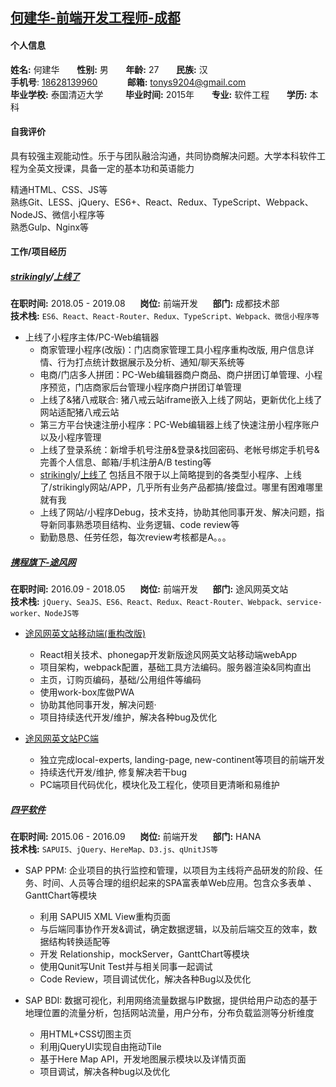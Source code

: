 ## [何建华-前端开发工程师-成都](https://github.com/TonyHey/tony-cv)

#### 个人信息
**姓名:** 何建华&nbsp;&nbsp;&nbsp;&nbsp;&nbsp;&nbsp;
**性别:** 男&nbsp;&nbsp;&nbsp;&nbsp;&nbsp;&nbsp;
**年龄:** 27&nbsp;&nbsp;&nbsp;&nbsp;&nbsp;&nbsp;
**民族:** 汉<br/>
**手机号**: <a href="tel:18628139960">18628139960</a>&nbsp;&nbsp;&nbsp;&nbsp;&nbsp;&nbsp;&nbsp;&nbsp;&nbsp;&nbsp;&nbsp;
**邮箱:** <a href="mailto:tonys9204@gmail.com">tonys9204@gmail.com</a><br/>
**毕业学校:** 泰国清迈大学&nbsp;&nbsp;&nbsp;&nbsp;&nbsp;&nbsp;&nbsp;&nbsp;
**毕业时间:** 2015年&nbsp;&nbsp;&nbsp;&nbsp;&nbsp;&nbsp;
**专业:** 软件工程&nbsp;&nbsp;&nbsp;&nbsp;&nbsp;&nbsp;
**学历:** 本科

#### 自我评价
具有较强主观能动性。乐于与团队融洽沟通，共同协商解决问题。大学本科软件工程为全英文授课，具备一定的基本功和英语能力<br/>

精通HTML、CSS、JS等<br/>
熟练Git、LESS、jQuery、ES6+、React、Redux、TypeScript、Webpack、NodeJS、微信小程序等<br/>
熟悉Gulp、Nginx等

#### 工作/项目经历
##### [strikingly](https://www.strikingly.com)/[上线了](https://www.sxl.cn)
**在职时间:** 2018.05 - 2019.08&nbsp;&nbsp;&nbsp;&nbsp;&nbsp;&nbsp;**岗位:** 前端开发&nbsp;&nbsp;&nbsp;&nbsp;&nbsp;&nbsp;**部门:** 成都技术部<br/>
**技术栈:** `ES6、React、React-Router、Redux、TypeScript、Webpack、微信小程序等`
  * 上线了小程序主体/PC-Web编辑器<br/>
    * 商家管理小程序(改版)：门店商家管理工具小程序重构改版, 用户信息详情、行为打点统计数据展示及分析、通知/聊天系统等
    * 电商/门店多人拼团：PC-Web编辑器商户商品、商户拼团订单管理、小程序预览，门店商家后台管理小程序商户拼团订单管理
    * 上线了&猪八戒联合: 猪八戒云站iframe嵌入上线了网站，更新优化上线了网站适配猪八戒云站
    * 第三方平台快速注册小程序：PC-Web编辑器上线了快速注册小程序账户以及小程序管理
    * 上线了登录系统：新增手机号注册&登录&找回密码、老帐号绑定手机号&完善个人信息、邮箱/手机注册A/B testing等
    * [strikingly](https://www.strikingly.com)/[上线了](https://www.sxl.cn) 包括且不限于以上简略提到的各类型小程序、上线了/strikingly网站/APP，几乎所有业务产品都搞/接盘过。哪里有困难哪里就有我
    * 上线了网站/小程序Debug，技术支持，协助其他同事开发、解决问题，指导新同事熟悉项目结构、业务逻辑、code review等
    * 勤勤恳恳、任劳任怨，每次review考核都是A。。。

##### [携程旗下-途风网](https://cn.toursforfun.com)
**在职时间:** 2016.09 - 2018.05&nbsp;&nbsp;&nbsp;&nbsp;&nbsp;&nbsp;**岗位:** 前端开发&nbsp;&nbsp;&nbsp;&nbsp;&nbsp;&nbsp;**部门:** 途风网英文站<br/>
**技术栈:** `jQuery、SeaJS、ES6、React、Redux、React-Router、Webpack、service-worker、NodeJS等`
  * [途风网英文站移动端(重构改版)](https://m.tours4fun.com)<br/>
    * React相关技术、phonegap开发新版途风网英文站移动端webApp
    * 项目架构，webpack配置，基础工具方法编码。服务器渲染&同构直出
    * 主页，订购页编码，基础/公用组件等编码
    * 使用work-box库做PWA
    * 协助其他同事开发，解决问题·
    * 项目持续迭代开发/维护，解决各种bug及优化

  * [途风网英文站PC端](https://www.tours4fun.com)<br/>
    * 独立完成local-experts, landing-page, new-continent等项目的前端开发
    * 持续迭代开发/维护, 修复解决若干bug
    * PC端项目代码优化，模块化及工程化，使项目更清晰和易维护

##### [四平软件](http://www.sipingsoft.com)
**在职时间:** 2015.06 - 2016.09&nbsp;&nbsp;&nbsp;&nbsp;&nbsp;&nbsp;**岗位:** 前端开发&nbsp;&nbsp;&nbsp;&nbsp;&nbsp;&nbsp;**部门:** HANA<br/>
**技术栈:** `SAPUI5、jQuery、HereMap、D3.js、qUnitJS等`
  * SAP PPM: 企业项目的执行监控和管理，以项目为主线将产品研发的阶段、任务、时间、人员等合理的组织起来的SPA富表单Web应用。包含众多表单 、GanttChart等模块
    * 利用 SAPUI5 XML View重构页面
    * 与后端同事协作开发&调试，确定数据逻辑，以及前后端交互的效率，数据结构转换适配等
    * 开发 Relationship，mockServer，GanttChart等模块
    * 使用Qunit写Unit Test并与相关同事一起调试
    * Code Review，项目调试优化，解决各种Bug以及优化

  * SAP BDI: 数据可视化，利用网络流量数据与IP数据，提供给用户动态的基于地理位置的流量分析，包括网站流量，用户分布，分布负载监测等分析维度
    * 用HTML+CSS切图主页
    * 利用jQueryUI实现自由拖动Tile
    * 基于Here Map API，开发地图展示模块以及详情页面
    * 项目调试，解决各种bug以及优化
